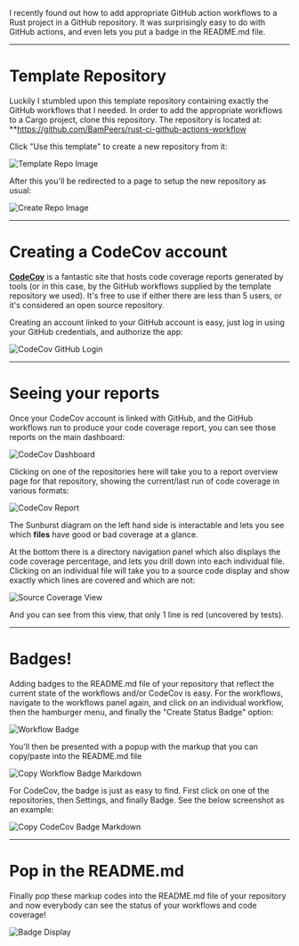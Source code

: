 I recently found out how to add appropriate GitHub action workflows to a Rust project in a GitHub repository. It was surprisingly easy to do
with GitHub actions, and even lets you put a badge in the README.md file.

---
# Template Repository #

Luckily I stumbled upon this template repository containing exactly the GitHub workflows that I needed. In order to add the appropriate workflows to 
a Cargo project, clone this repository. The repository is located at: **https://github.com/BamPeers/rust-ci-github-actions-workflow

Click "Use this template" to create a new repository from it:

![Template Repo Image](Template.png)

After this you'll be redirected to a page to setup the new repository as usual:

![Create Repo Image](Create.png)

---
# Creating a CodeCov account #

**[CodeCov](https://app.codecov.io/)** is a fantastic site that hosts code coverage reports generated by tools (or in this case, by the GitHub workflows supplied by the template repository we used). It's free to use if either there are less than 5 users, or it's considered an open source repository.

Creating an account linked to your GitHub account is easy, just log in using your GitHub credentials, and authorize the app:

![CodeCov GitHub Login](CodeCov.png)

---
# Seeing your reports #

Once your CodeCov account is linked with GitHub, and the GitHub workflows run to produce your code coverage report, you can see those reports on the main dashboard:

![CodeCov Dashboard](CodeCov%20Dashboard.png)

Clicking on one of the repositories here will take you to a report overview page for that repository, showing the current/last run of code coverage in various formats:

![CodeCov Report](Report.png)

The Sunburst diagram on the left hand side is interactable and lets you see which **files** have good or bad coverage at a glance.

At the bottom there is a directory navigation panel which also displays the code coverage percentage, and lets you drill down into each individual file. Clicking on an individual file will take you to a source code display and show exactly which lines are covered and which are not:

![Source Coverage View](Source%20View.png)

And you can see from this view, that only 1 line is red (uncovered by tests).

---
# Badges! #

Adding badges to the README.md file of your repository that reflect the current state of the workflows and/or CodeCov is easy. For the workflows, navigate to the workflows
panel again, and click on an individual workflow, then the hamburger menu, and finally the "Create Status Badge" option:

![Workflow Badge](Workflow%20Badge.png)

You'll then be presented with a popup with the markup that you can copy/paste into the README.md file

![Copy Workflow Badge Markdown](Copy%20Markdown.png)

For CodeCov, the badge is just as easy to find. First click on one of the repositories, then Settings, and finally Badge. See the below screenshot as an example:

![Copy CodeCov Badge Markdown](Copy%20CodeCov%20Badge.png)

---
# Pop in the README.md #

Finally pop these markup codes into the README.md file of your repository and now everybody can see the status of your workflows and code coverage!

![Badge Display](Badge%20Display.png)
